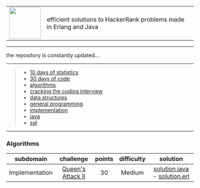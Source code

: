<table style="width:100%">
  <tr>
    <td><a href="https://www.hackerrank.com/rshaghoulian">
        <img height=85 src="https://d3keuzeb2crhkn.cloudfront.net/hackerrank/assets/styleguide/logo_wordmark-f5c5eb61ab0a154c3ed9eda24d0b9e31.svg"></td>
    <td> efficient solutions to HackerRank problems made in Erlang and Java</td>
  </tr>
</table>

----------

the repository is constantly updated...

----------
 
> - [10 days of statistics](#10-days-of-statistics)
> - [30 days of code](#30-days-of-code)
> - [algorithms](#algorithms)
> - [cracking the coding interview](#cracking-the-coding-interview)
> - [data structures](#data-structures)
> - [general programming](#general-programming)
> - [implementation](#implementation)
> - [java](#java)
> - [sql](#sql)

----------



### Algorithms

|subdomain|challenge| points | difficulty | solution|
|:-------:|:---------------------------------------------------------:|:------:|:----------:|:-------------------------------------------------------------------------------------------------------------------------------------------------------------------------:|
| Implementation | [Queen's Attack II ](https://www.hackerrank.com/challenges/queens-attack-2) | 30 | Medium |[solution.java](https://github.com/url) - [solution.erl](https://github.com/url)|
